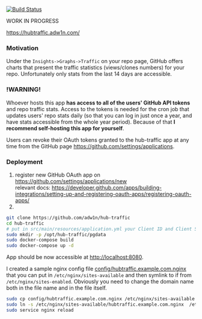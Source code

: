[![Build Status](https://travis-ci.org/adw1n/hub-traffic.svg?branch=master)](https://travis-ci.org/adw1n/hub-traffic)

WORK IN PROGRESS

<https://hubtraffic.adw1n.com/>

### Motivation
Under the `Insights->Graphs->Traffic` on your repo page, GitHub offers charts that present the traffic statistics (views/clones numbers) for your repo. Unfortunately only stats from the last 14 days are accessible. 

### !WARNING!  
Whoever hosts this app **has access to all of the users' GitHub API tokens** and repo traffic stats. Access to the tokens is needed for the cron job that updates users' repo stats daily (so that you can log in just once a year, and have stats accessible from the whole year period). Because of that **I recommend self-hosting this app for yourself**.

Users can revoke their OAuth tokens granted to the hub-traffic app at any time from the GitHub page <https://github.com/settings/applications>.

### Deployment
1. register new GitHub OAuth app on <https://github.com/settings/applications/new>  
relevant docs: <https://developer.github.com/apps/building-integrations/setting-up-and-registering-oauth-apps/registering-oauth-apps/>
2.
```bash
git clone https://github.com/adw1n/hub-traffic
cd hub-traffic
# put in src/main/resources/application.yml your Client ID and Client Secret obtained during step 1)
sudo mkdir -p /opt/hub-traffic/pgdata
sudo docker-compose build
sudo docker-compose up -d
```
App should be now accessible at <http://localhost:8080>.

I created a sample nginx config file [config/hubtraffic.example.com.nginx](config/hubtraffic.example.com.nginx) that you can put in `/etc/nginx/sites-available` and then symlink to if from `/etc/nginx/sites-enabled`. Obviously you need to change the domain name both in the file name and in the file itself.
```bash
sudo cp config/hubtraffic.example.com.nginx /etc/nginx/sites-available
sudo ln -s /etc/nginx/sites-available/hubtraffic.example.com.nginx  /etc/nginx/sites-enabled/hubtraffic.example.com
sudo service nginx reload
```
